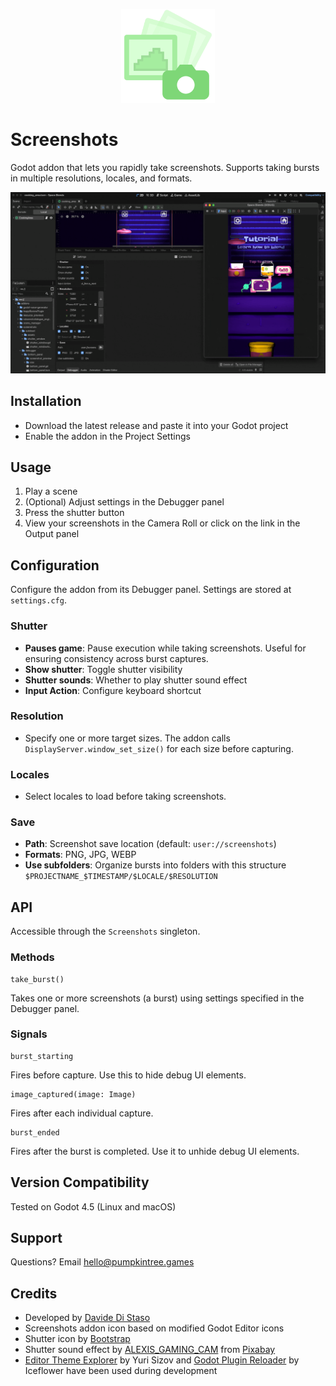 <p align="center">
<img src="store_assets/icon.svg" width=150>
</p>

# Screenshots
Godot addon that lets you rapidly take screenshots. Supports taking bursts in multiple resolutions, locales, and formats.

<p align="center">
<img src="store_assets/taking_a_burst.gif">
</p>

## Installation
- Download the latest release and paste it into your Godot project
- Enable the addon in the Project Settings

## Usage
1. Play a scene
2. (Optional) Adjust settings in the Debugger panel
3. Press the shutter button
4. View your screenshots in the Camera Roll or click on the link in the Output panel

## Configuration
Configure the addon from its Debugger panel. Settings are stored at `settings.cfg`.
### Shutter

- **Pauses game**: Pause execution while taking screenshots. Useful for ensuring consistency across burst captures.
- **Show shutter**: Toggle shutter visibility
- **Shutter sounds**: Whether to play shutter sound effect
- **Input Action**: Configure keyboard shortcut

### Resolution
- Specify one or more target sizes. The addon calls `DisplayServer.window_set_size()` for each size before capturing.

### Locales
- Select locales to load before taking screenshots.

### Save
- **Path**: Screenshot save location (default: `user://screenshots`)
- **Formats**: PNG, JPG, WEBP
- **Use subfolders**: Organize bursts into folders with this structure `$PROJECTNAME_$TIMESTAMP/$LOCALE/$RESOLUTION`

## API
Accessible through the `Screenshots` singleton.
### Methods

```gdscript
take_burst()
```
Takes one or more screenshots (a burst) using settings specified in the Debugger panel.

### Signals
```gdscript
burst_starting
```
Fires before capture. Use this to hide debug UI elements.

```gdscript
image_captured(image: Image)
```
Fires after each individual capture.

```gdscript
burst_ended
```
Fires after the burst is completed. Use it to unhide debug UI elements.

## Version Compatibility
Tested on Godot 4.5 (Linux and macOS)

## Support
Questions? Email hello@pumpkintree.games

## Credits
- Developed by [Davide Di Staso](http://www.pumpkintree.games)
- Screenshots addon icon based on modified Godot Editor icons
- Shutter icon by [Bootstrap](https://github.com/twbs/icons)
- Shutter sound effect by [ALEXIS_GAMING_CAM](https://pixabay.com/users/alexis_gaming_cam-50011695/) from [Pixabay](https://pixabay.com/)
- [Editor Theme Explorer](https://github.com/YuriSizov/godot-editor-theme-explorer) by Yuri Sizov and [Godot Plugin Reloader](https://github.com/kenyoni-software/godot-addons) by Iceflower have been used during development